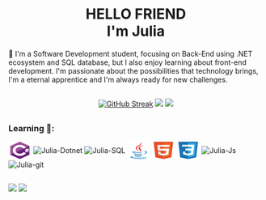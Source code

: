 <h1 align="center">HELLO FRIEND <br> I'm Julia</h1>

🌱 I'm a Software Development student, focusing on Back-End using .NET ecosystem and SQL database, but I also enjoy learning about front-end development. I'm passionate about the possibilities that technology brings, I'm a eternal apprentice and I'm always ready for new challenges.

##

<div align="center">
  <a href="https://git.io/streak-stats"><img height="150em" src="https://github-readme-streak-stats.herokuapp.com?user=JuliaCMS&theme=tokyonight&hide_border=true&locale=en&date_format=M%20j%5B%2C%20Y%5D" alt="GitHub Streak"></a> 
  <img height="150em" src="https://github-readme-stats.vercel.app/api/top-langs/?username=JuliaCMS&layout=compact&langs_count=7&theme=tokyonight&hide_border=true"/>
  <img height="150em" src="https://github-profile-summary-cards.vercel.app/api/cards/profile-details?username=JuliaCMS&theme=tokyonight"/>
</div>

##

<div>
  <h3>Learning 🌱: </h3>
  <img align="center" alt="Julia-C#" height="35" width="45" src="https://raw.githubusercontent.com/devicons/devicon/master/icons/csharp/csharp-original.svg">
  <img align="center" alt="Julia-Dotnet" height="35" width="45" src="https://cdn.iconscout.com/icon/free/png-512/microsoft-dotnet-1175177.png?f=avif&w=256">
  <img align="center" alt="Julia-SQL" height="35" width="45" src="https://cdn-icons-png.flaticon.com/512/5815/5815478.png">
  <img align="center" alt="Julia-Java" height="35" width="45" src="https://raw.githubusercontent.com/devicons/devicon/master/icons/java/java-original.svg">
  <img align="center" alt="Julia-HTML" height="35" width="45" src="https://raw.githubusercontent.com/devicons/devicon/master/icons/html5/html5-original.svg">
  <img align="center" alt="Julia-CSS" height="35" width="45" src="https://raw.githubusercontent.com/devicons/devicon/master/icons/css3/css3-original.svg">
  <img align="center" alt="Julia-Js" height="35" width="45" src="https://cdn.jsdelivr.net/gh/devicons/devicon/icons/javascript/javascript-original.svg">
  <img align="center" alt="Julia-git" height="35" width="45" src="https://cdn.jsdelivr.net/gh/devicons/devicon/icons/git/git-original.svg"> 
</div>
  
##
 
<div>
<!--CONTATOS -->
  <a href="https://www.linkedin.com/in/julia-mourão" target="_blank"><img src="https://img.shields.io/badge/-LinkedIn-%230077B5?style=for-the-badge&logo=linkedin&logoColor=white" target="_blank"></a> 
  <a href="https://t.me/JuliaCMS"><img src="https://img.shields.io/badge/Telegram-2CA5E0?style=for-the-badge&logo=telegram&logoColor=white"></a>
</div>
